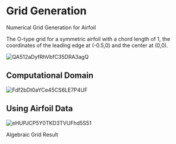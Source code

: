 # Grid Generation
Numerical Grid Generation for Airfoil

The O-type grid for a symmetric airfoil with a chord length of 1, the coordinates of the leading edge at (-0.5,0) and the center at (0,0).

![QA512aDyfRhVbfC35DRA3agQ](https://github.com/user-attachments/assets/00600e50-94a4-49b7-92f8-f27df8892a8f)

## Computational Domain

![Fdf2bDt0aYCe45CS6LE7P4UF](https://github.com/user-attachments/assets/6b5c18e7-4130-46c7-83de-5732e417cfe7)

## Using Airfoil Data

![eHUPJCP5Y0TKD3TVUFhd5S51](https://github.com/user-attachments/assets/f7842087-dc19-4861-aca1-dc6c753c8a27)

Algebraic Grid Result
